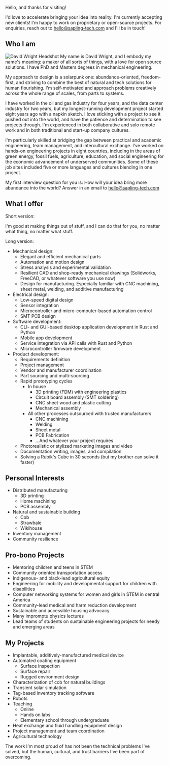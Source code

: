 Hello, and thanks for visiting!

I'd love to accelerate bringing your idea into reality. I'm currently accepting new clients! I'm happy to work on proprietary or open-source projects. For enquiries, reach out to hello@sapling-tech.com and I'll be in touch!
## Who I am
![David Wright Headshot](/Headshot2021Square.jpg)
My name is David Wright, and I embody my name's meaning: a maker of all sorts of things, with a love for open source solutions. I have PhD and Masters degrees in mechanical engineering.

My approach to design is a solarpunk one: abundance-oriented, freedom-first, and striving to combine the best of natural and tech solutions for human flourishing. I'm self-motivated and approach problems creatively across the whole range of scales, from parts to systems.

I have worked in the oil and gas industry for four years, and the data center industry for two years, but my longest-running development project started eight years ago with a napkin sketch. I love sticking with a project to see it pushed out into the world, and have the patience and determination to see projects through. I'm experienced in both collaborative and solo remote work and in both traditional and start-up company cultures.

I'm particularly skilled at bridging the gap between practical and academic engineering, team management, and intercultural exchange. I've worked on hands-on engineering projects in eight countries, including in the areas of green energy, fossil fuels, agriculture, education, and social engineering for the economic advancement of underserved communities. Some of these job sites included five or more languages and cultures blending in one project.

My first interview question for you is: How will your idea bring more abundance into the world? Answer in an email to hello@sapling-tech.com
## What I offer
Short version:

I'm good at making things out of stuff, and I can do that for you, no matter what thing, no matter what stuff.

Long version:
- Mechanical design:
  - Elegant and efficient mechanical parts
  - Automation and motion design
  - Stress analysis and experimental validation
  - Resilient CAD and shop-ready mechanical drawings (Solidworks, FreeCAD, or whatever software you use now)
  - Design for manufacturing. Especially familiar with CNC machining, sheet metal, welding, and additive manufacturing
- Electrical design:
  - Low-speed digital design
  - Sensor integration
  - Microcontroller and micro-computer-based automation control
  - SMT PCB design
- Software development:
  - CLI- and GUI-based desktop application development in Rust and Python
  - Mobile app development
  - Service integration via API calls with Rust and Python
  - Microcontroller firmware development
- Product development:
  - Requirements definition
  - Project management
  - Vendor and manufacturer coordination
  - Part sourcing and multi-sourcing
  - Rapid prototyping cycles
    - In house
      - 3D printing (FDM) with engineering plastics
      - Circuit board assembly (SMT soldering)
      - CNC sheet wood and plastic cutting
      - Mechanical assembly
    - All other processes outsourced with trusted manufacturers
      - CNC machining
      - Welding
      - Sheet metal
      - PCB Fabrication
      - ...And whatever your project requires
  - Photorealistic or stylized marketing images and video
  - Documentation writing, images, and compilation
  - Solving a Rubik's Cube in 30 seconds (but my brother can solve it faster)
## Personal Interests
- Distributed manufacturing
	- 3D printing
	- Home machining
	- PCB assembly
- Natural and sustainable building
	- Cob
	- Strawbale
	- Wikihouse
- Inventory management
- Community resilience
## Pro-bono Projects
- Mentoring children and teens in STEM
- Community oriented transportation access
- Indigenous- and black-lead agricultural equity
- Engineering for mobility and developmental support for children with disabilities
- Computer networking systems for women and girls in STEM in central America
- Community-lead medical and harm reduction development
- Sustainable and accessible housing advocacy
- Many impromptu physics lectures
- Lead teams of students on sustainable engineering projects for needy and emerging areas
## My Projects
- Implantable, additively-manufactured medical device
- Automated coating equipment
	- Surface inspection
	- Surface repair
	- Rugged environment design
- Characterization of cob for natural buildings
- Transient solar simulation
- Tag-based inventory tracking software
- Robots
- Teaching
	- Online
	- Hands on labs
	- Elementary school through undergraduate
- Heat exchange and fluid handling equipment design
- Project management and team coordination
- Agricultural technology

The work I'm most proud of has not been the technical problems I've solved, but the human, cultural, and trust barriers I've been part of overcoming.
